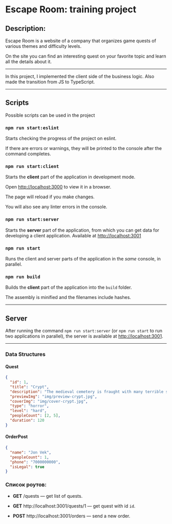 # Escape Room: training project

## Description:<br>
Escape Room is a website of a company that organizes game quests of various themes and difficulty levels.

On the site you can find an interesting quest on your favorite topic and learn all the details about it.

---
In this project, I implemented the client side of the business logic. Also made the transition from JS to TypeScript.

---
## Scripts

Possible scripts can be used in the project

### `npm run start:eslint`

Starts checking the progress of the project on eslint.

If there are errors or warnings, they will be printed to the console after the command completes.

### `npm run start:client`

Starts the **client** part of the application in development mode.

Open [http://localhost:3000](http://localhost:3000) to view it in a browser.

The page will reload if you make changes.

You will also see any linter errors in the console.

### `npm run start:server`

Starts the **server** part of the application, from which you can get data for developing a client application. Available at [http://localhost:3001](http://localhost:3001)

### `npm run start`

Runs the client and server parts of the application in the *same* console, in parallel.

### `npm run build`

Builds the **client** part of the application into the `build` folder.

The assembly is minified and the filenames include hashes.

---
## Server

After running the command `npm run start:server` (or `npm run start` to run two applications in parallel), the server is available at [http://localhost:3001](http://localhost:3001).

---
### Data Structures

#### Quest

```json
{
  "id": 1,
  "title": "Crypt",
  "description": "The medieval cemetery is fraught with many terrible secrets. Locals say that a vampire count is buried in the crypt, who goes hunting at night to drink human blood. In an hour the sun will drop below the horizon, will you have time to kill the vampire and get out of the crypt?",
  "previewImg": "img/preview-crypt.jpg",
  "coverImg": "img/cover-crypt.jpg",
  "type": "horror",
  "level": "hard",
  "peopleCount": [2, 5],
  "duration": 120
}
```

#### OrderPost

```json
{
  "name": "Jon Vek",
  "peopleCount": 1,
  "phone": "7000000000",
  "isLegal": true
}
```

### Список роутов:

- **GET** /quests — get list of quests.

- **GET** http://localhost:3001/quests/1 — get quest with id `id`.

- **POST** http://localhost:3001/orders — send a new order.
